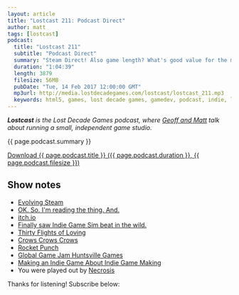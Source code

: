 ```yaml
---
layout: article
title: "Lostcast 211: Podcast Direct"
author: matt
tags: [lostcast]
podcast:
  title: "Lostcast 211"
  subtitle: "Podcast Direct"
  summary: "Steam Direct! Also game length? What's good value for the money?"
  duration: "1:04:39"
  length: 3879
  filesize: 56MB
  pubDate: "Tue, 14 Feb 2017 12:00:00 GMT"
  mp3url: http://media.lostdecadegames.com/lostcast/lostcast_211.mp3
  keywords: html5, games, lost decade games, gamedev, podcast, indie, lostcast
---
```

_**Lostcast** is the Lost Decade Games podcast, where [Geoff and Matt](/about/) talk about running a small, independent game studio._

{{ page.podcast.summary }}

<a class="download-podcast" href="{{ page.podcast.mp3url }}">
	Download {{ page.podcast.title }} ({{ page.podcast.duration }}, {{ page.podcast.filesize }})
</a>

## Show notes

* [Evolving Steam](http://steamcommunity.com/games/593110/announcements/detail/558846854614253751)
* [OK. So. I'm reading the thing. And.](https://twitter.com/retroremakes/status/831506380066582529)
* [itch.io](https://itch.io/)
* [Finally saw Indie Game Sim beat in the wild.](https://twitter.com/richtaur/status/822842072096915458)
* [Thirty Flights of Loving](http://store.steampowered.com/app/214700/)
* [Crows Crows Crows](https://crowscrowscrows.com/)
* [Rocket Punch](http://www.rocketpunchgo.com/creatorspotlight/)
* [Global Game Jam Huntsville Games](http://globalgamejam.org/2017/jam-sites/global-game-jam-huntsville/games)
* [Making an Indie Game About Indie Game Making](http://www.gamasutra.com/blogs/MattHackett/20170213/291327/Making_an_Indie_Game_About_Indie_Game_Making.php)
* You were played out by [Necrosis](http://music.gamechops.com/track/necrosis-castlevania-3-dead-beat)

Thanks for listening! Subscribe below:
